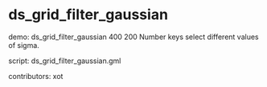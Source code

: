 ds_grid_filter_gaussian
=======================

demo: ds_grid_filter_gaussian 400 200
Number keys select different values of sigma.

script: ds_grid_filter_gaussian.gml

contributors: xot
